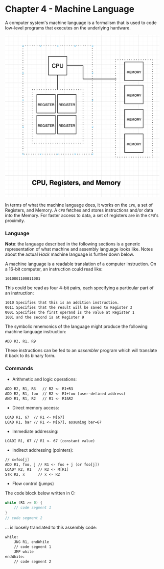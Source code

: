 # Chapter 4 - Machine Language

A computer system's machine language is a formalism that is used to code low-level programs that executes on the
underlying hardware.

![](./img/cpu-reg-mem.png)

In terms of what the machine language does, it works on the `CPU`, a set of Registers, and Memory. A `CPU` fetches and
stores instructions and/or data into the Memory. For faster access to data, a set of registers are in the `CPU`'s
proximity.

### Language

**Note**: the language described in the following sections is a generic representation of what machine and assembly language looks like. Notes about the actual _Hack_ machine language is further down below.

A machine language is a readable translation of a computer instruction. On a 16-bit computer, an instruction could read
like:

```
1010001100011001
```

This could be read as four 4-bit pairs, each specifying a particular part of an instruction:

```
1010 Specifies that this is an addition instruction.
0011 Specifies that the result will be saved to Register 3
0001 Specifies the first operand is the value at Register 1
1001 and the second is at Register 9
```

The symbolic mnemonics of the language might produce the following machine language instruction:

```
ADD R3, R1, R9
```

These instructions can be fed to an _assembler_ program which will translate it back to its binary form.

### Commands

- Arithmetic and logic operations:

```
ADD R2, R1, R3   // R2 <- R1+R3
ADD R2, R1, foo  // R2 <- R1+foo (user-defined address)
AND R1, R1, R2   // R1 <- R1&R2
```

- Direct memory access:

```
LOAD R1, 67  // R1 <- M[67]
LOAD R1, bar // R1 <- M[67], assuming bar=67
```

- Immediate addressing:

```
LOADI R1, 67 // R1 <- 67 (constant value)
```

- Indirect addressing (pointers):

``` 
// x=foo[j]
ADD R1, foo, j // R1 <- foo + j (or foo[j])
LOAD* R2, R1   // R2 <- M[R1]
STR R2, x      // x <- R2
```

- Flow control (jumps)

The code block below written in C:

```c
while (R1 >= 0) {
    // code segment 1
}
// code segment 2
```

... is loosely translated to this assembly code:

```
while:
    JNG R1, endWhile
    // code segment 1
    JMP while
endWhile:
    // code segment 2
```
